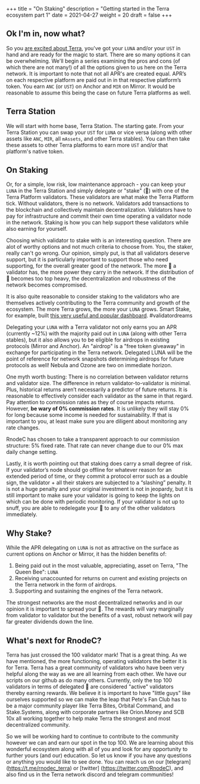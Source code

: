 +++ 
title = "On Staking" 
description = "Getting started in the Terra ecosystem part 1" 
date = 2021-04-27
weight = 20 
draft = false 
+++

## Ok I'm in, now what?

So you [are excited about Terra](../what-is-terra.md), you've got your `LUNA` and/or your `UST` in hand and are ready for the magic to start. There are so many options it can be overwhelming.  We'll begin a series examining the pros and cons (of which there are not many!) of all the options given to us here on the Terra network. It is important to note that not all APR's are created equal. APR’s on each respective platform are paid out in in that respective platform’s token. You earn `ANC` (or `UST`) on Anchor and `MIR` on Mirror. It would be reasonable to assume this being the case on future Terra platforms as well.

## Terra Station

We will start with home base, Terra Station.  The starting gate.  From your Terra Station you can swap your `UST` for `LUNA` or vice versa (along with other assets like `ANC`, `MIR`, all `mAssets`, and other Terra stables). You can then take these assets to other Terra platforms to earn more `UST` and/or that platform's native token. 

## On Staking

Or, for a simple, low risk, low maintenance approach - you can keep your `LUNA` in the Terra Station and simply delegate or "stake" (🥩) with one of the Terra Platform validators.  These validators are what make the Terra Platform tick.  Without validators, there is no network.  Validators add transactions to the blockchain and collectively maintain decentralization.  Validators have to pay for infrastructure and commit their own time operating a validator node in the network.  Staking is how you can help support these validators while also earning for yourself.  

Choosing which validator to stake with is an interesting question.  There are alot of worthy options and not much criteria to choose from.  You, the staker, really can't go wrong.  Our opinion, simply put, is that all validators deserve support, but it is particularly important to support those who need supporting, for the overall greater good of the network.  The more 🥩 a validator has, the more power they carry in the network.  If the distribution of 🥩 becomes too top heavy, the decentralization and robustness of the network becomes compromised.  

It is also quite reasonable to consider staking to the validators who are themselves actively contributing to the Terra community and growth of the ecosystem.  The more Terra grows, the more your `LUNA` grows.  Smart Stake, for example, built [this very useful and popular dashboard](https://terra.smartstake.io/).  #validatordreams

Delegating your `LUNA` with a Terra validator not only earns you an APR (currently ~12%) with the majority paid out in `LUNA` (along with other Terra stables), but it also allows you to be eligible for airdrops in existing protocols (Mirror and Anchor).  An "airdrop" is a "free token giveaway" in exchange for participating in the Terra network. Delegated LUNA will be the point of reference for network snapshots determining airdrops for future protocols as well! Nebula and Ozone are two on immediate horizon.

One myth worth busting:  There is no correlation between validator returns and validator size.  The difference in return validator-to-validator is minimal.  Plus, historical returns aren’t necessarily a predictor of future returns.  It is reasonable to effectively consider each validator as the same in that regard.  Pay attention to commission rates as they of course impacts returns. However, **be wary of 0% commission rates**.  It is unlikely they will stay 0% for long because some income is needed for sustainability. If that is important to you, at least make sure you are diligent about monitoring any rate changes.

RnodeC has chosen to take a transparent approach to our commission structure: 5% fixed rate. That rate can never change due to our 0% max daily change setting.  

Lastly, it is worth pointing out that staking does carry a small degree of risk. If your validator’s node should go offline for whatever reason for an extended period of time, or they commit a protocol error such as a double sign, the validator + all their stakers are subjected to a “slashing” penalty. It is not a huge penalty and your original investment is not in jeopardy, but it is still important to make sure your validator is going to keep the lights on which can be done with periodic monitoring. If your validator is not up to snuff, you are able to redelegate your 🥩 to any of the other validators immediately. 

## Why Stake?

While the APR delegating on `LUNA` is not as attractive on the surface as current options on Anchor or Mirror, it has the hidden benefits of:  

1. Being paid out in the most valuable, appreciating, asset on Terra, "The Queen Bee": `LUNA`  
2. Receiving unaccounted for returns on current and existing projects on the Terra network in the form of airdrops.  
3. Supporting and sustaining the engines of the Terra network.  

The strongest networks are the most decentralized networks and in our opinion it is important to spread your 🥩. The rewards will vary marginally from validator to validator but the benefits of a vast, robust network will pay far greater dividends down the line.



## What's next for RnodeC?

Terra has just crossed the 100 validator mark! That is a great thing.  As we have mentioned, the more functioning, operating validators the better it is for Terra.  Terra has a great community of validators who have been very helpful along the way as we are all learning from each other.  We have our scripts on our github as do many others.  Currently, only the top 100 validators in terms of delegated 🥩 are considered "active" validators thereby earning rewards.  We believe it is important to have "little guys" like ourselves supported so we can make the leap that Pete's Fan Club has to be a major community player like Terra Bites, Orbital Command, and Stake.Systems, along with corporate partners like Orion.Money and SCB 10x all working together to help make Terra the strongest and most decentralized community. 

So we will be working hard to continue to contribute to the community however we can and earn our spot in the top 100.  We are learning about this wonderful ecosystem along with all of you and look for any opportunity to further yours (and our) education. So let us know if you have any questions or anything you would like to see done.  You can reach us on our [telegram] (https://t.me/rnodec_terra) or [twitter] (https://twitter.com/RnodeC), and also find us in the Terra network discord and telegram communities!
